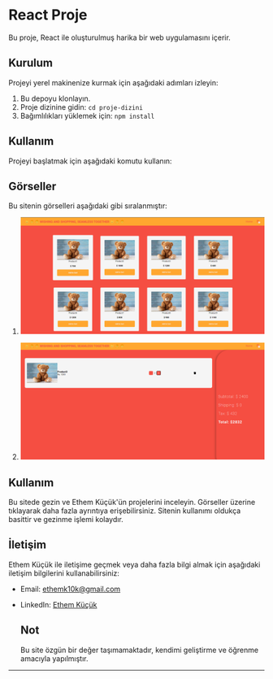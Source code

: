 # React Proje 

Bu proje, React ile oluşturulmuş harika bir web uygulamasını içerir.

## Kurulum

Projeyi yerel makinenize kurmak için aşağıdaki adımları izleyin:

1. Bu depoyu klonlayın.
2. Proje dizinine gidin: `cd proje-dizini`
3. Bağımlılıkları yüklemek için: `npm install`

## Kullanım

Projeyi başlatmak için aşağıdaki komutu kullanın:

## Görseller

Bu sitenin görselleri aşağıdaki gibi sıralanmıştır:

1. ![Açıklama](1.png)

2. ![Açıklama](2.png)

## Kullanım

Bu sitede gezin ve Ethem Küçük'ün projelerini inceleyin. Görseller üzerine tıklayarak daha fazla ayrıntıya erişebilirsiniz. Sitenin kullanımı oldukça basittir ve gezinme işlemi kolaydır.

## İletişim

Ethem Küçük ile iletişime geçmek veya daha fazla bilgi almak için aşağıdaki iletişim bilgilerini kullanabilirsiniz:

- Email: ethemk10k@gmail.com
- LinkedIn: [Ethem Küçük]([https://www.linkedin.com/in/ethemkucuk](https://www.linkedin.com/in/ibrahim-ethem-k%C3%BC%C3%A7%C3%BCk-a2696b201/))

  ## Not

  Bu site özgün bir değer taşımamaktadır, kendimi geliştirme ve öğrenme amacıyla yapılmıştır.

---

